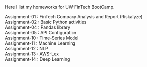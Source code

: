 Here I list my homeworks for UW-FinTech BootCamp.

Assignment-01 : FinTech Company Analysis and Report (Riskalyze)  <br />
Assignment-02 : Basic Python activities  <br />
Assignment-04 : Pandas library  <br />
Assignment-05 : API Configuration  <br />
Assignment-10 : Time-Series Model  <br />
Assignment-11 : Machine Learning  <br />
Assignment-12 : NLP  <br />
Assignment-13 : AWS-Lex  <br />
Assignment-14 : Deep Learning
